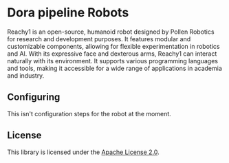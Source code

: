 # Dora pipeline Robots

Reachy1 is an open-source, humanoid robot designed by Pollen Robotics for research and development purposes. It features
modular and customizable components, allowing for flexible experimentation in robotics and AI. With its expressive face
and dexterous arms, Reachy1 can interact naturally with its environment. It supports various programming languages and
tools, making it accessible for a wide range of applications in academia and industry.

## Configuring

This isn't configuration steps for the robot at the moment.

## License

This library is licensed under the [Apache License 2.0](../../LICENSE).